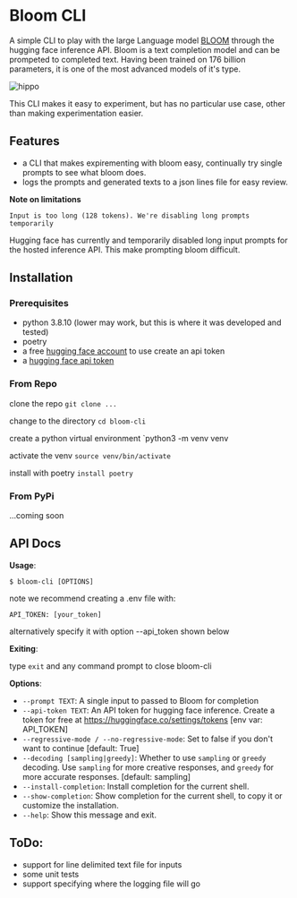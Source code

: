 # Bloom CLI

A simple CLI to play with the large Language model [BLOOM](https://huggingface.co/bigscience/bloom) through the hugging face inference API. Bloom is a text completion model and can be prompeted to completed text. Having been trained on 176 billion parameters, it is one of the most advanced models of it's type. 

![hippo](https://raw.githubusercontent.com/getorca/.gif)


This CLI makes it easy to experiment, but has no particular use case, other than making experimentation easier.

## Features
- a CLI that makes expirementing with bloom easy, continually try single prompts to see what bloom does.
- logs the prompts and generated texts to a json lines file for easy review.

**Note on limitations**

`Input is too long (128 tokens). We're disabling long prompts temporarily`

Hugging face has currently and temporarily disabled long input prompts for the hosted inference API. This make prompting bloom difficult.


## Installation

### Prerequisites
- python 3.8.10 (lower may work, but this is where it was developed and tested)
- poetry
- a free [hugging face account](https://huggingface.co/join) to use create an api token
- a [hugging face api token](https://huggingface.co/settings/tokens)

### From Repo
clone the repo `git clone ...`

change to the directory `cd bloom-cli`

create a python virtual environment  `python3 -m venv venv

activate the venv `source venv/bin/activate`

install with poetry `install poetry`

### From PyPi
...coming soon

## API Docs

**Usage**:

```console
$ bloom-cli [OPTIONS]
```

note we recommend creating a .env file with:
```.env
API_TOKEN: [your_token]
```
alternatively specify it with option --api_token shown below

**Exiting**:

type `exit` and any command prompt to close bloom-cli

**Options**:

* `--prompt TEXT`: A single input to passed to Bloom for completion
* `--api-token TEXT`: An API token for hugging face inference. Create a token for free at https://huggingface.co/settings/tokens  [env var: API_TOKEN]
* `--regressive-mode / --no-regressive-mode`: Set to false if you don't want to continue  [default: True]
* `--decoding [sampling|greedy]`: Whether to use `sampling` or `greedy` decoding. Use `sampling` for more creative responses, and `greedy` for more accurate responses.  [default: sampling]
* `--install-completion`: Install completion for the current shell.
* `--show-completion`: Show completion for the current shell, to copy it or customize the installation.
* `--help`: Show this message and exit.


## ToDo:
 - support for line delimited text file for inputs
 - some unit tests
 - support specifying where the logging file will go